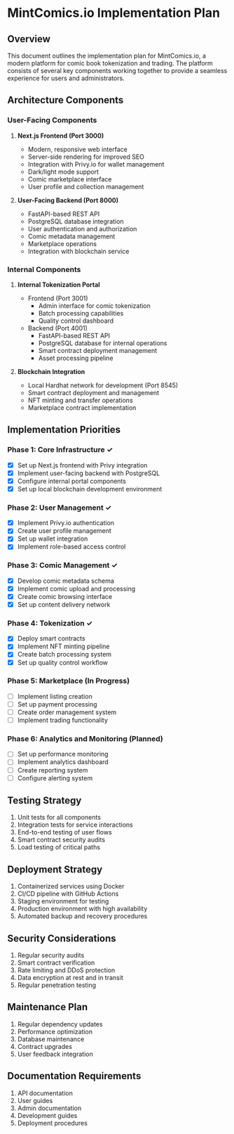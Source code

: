 # MintComics.io Implementation Plan

## Overview
This document outlines the implementation plan for MintComics.io, a modern platform for comic book tokenization and trading. The platform consists of several key components working together to provide a seamless experience for users and administrators.

## Architecture Components

### User-Facing Components
1. **Next.js Frontend (Port 3000)**
   - Modern, responsive web interface
   - Server-side rendering for improved SEO
   - Integration with Privy.io for wallet management
   - Dark/light mode support
   - Comic marketplace interface
   - User profile and collection management

2. **User-Facing Backend (Port 8000)**
   - FastAPI-based REST API
   - PostgreSQL database integration
   - User authentication and authorization
   - Comic metadata management
   - Marketplace operations
   - Integration with blockchain service

### Internal Components
1. **Internal Tokenization Portal**
   - Frontend (Port 3001)
     - Admin interface for comic tokenization
     - Batch processing capabilities
     - Quality control dashboard
   - Backend (Port 4001)
     - FastAPI-based REST API
     - PostgreSQL database for internal operations
     - Smart contract deployment management
     - Asset processing pipeline

2. **Blockchain Integration**
   - Local Hardhat network for development (Port 8545)
   - Smart contract deployment and management
   - NFT minting and transfer operations
   - Marketplace contract implementation

## Implementation Priorities

### Phase 1: Core Infrastructure ✓
- [x] Set up Next.js frontend with Privy integration
- [x] Implement user-facing backend with PostgreSQL
- [x] Configure internal portal components
- [x] Set up local blockchain development environment

### Phase 2: User Management ✓
- [x] Implement Privy.io authentication
- [x] Create user profile management
- [x] Set up wallet integration
- [x] Implement role-based access control

### Phase 3: Comic Management ✓
- [x] Develop comic metadata schema
- [x] Implement comic upload and processing
- [x] Create comic browsing interface
- [x] Set up content delivery network

### Phase 4: Tokenization ✓
- [x] Deploy smart contracts
- [x] Implement NFT minting pipeline
- [x] Create batch processing system
- [x] Set up quality control workflow

### Phase 5: Marketplace (In Progress)
- [ ] Implement listing creation
- [ ] Set up payment processing
- [ ] Create order management system
- [ ] Implement trading functionality

### Phase 6: Analytics and Monitoring (Planned)
- [ ] Set up performance monitoring
- [ ] Implement analytics dashboard
- [ ] Create reporting system
- [ ] Configure alerting system

## Testing Strategy
1. Unit tests for all components
2. Integration tests for service interactions
3. End-to-end testing of user flows
4. Smart contract security audits
5. Load testing of critical paths

## Deployment Strategy
1. Containerized services using Docker
2. CI/CD pipeline with GitHub Actions
3. Staging environment for testing
4. Production environment with high availability
5. Automated backup and recovery procedures

## Security Considerations
1. Regular security audits
2. Smart contract verification
3. Rate limiting and DDoS protection
4. Data encryption at rest and in transit
5. Regular penetration testing

## Maintenance Plan
1. Regular dependency updates
2. Performance optimization
3. Database maintenance
4. Contract upgrades
5. User feedback integration

## Documentation Requirements
1. API documentation
2. User guides
3. Admin documentation
4. Development guides
5. Deployment procedures
